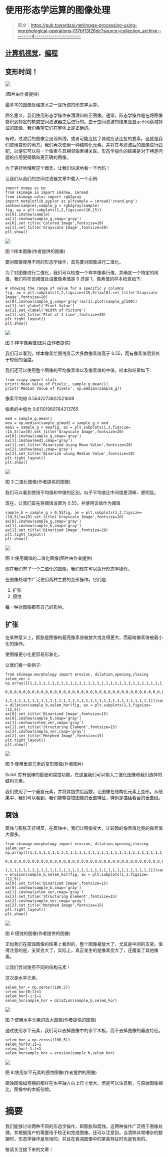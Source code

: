 # 使用形态学运算的图像处理

> 原文：<https://pub.towardsai.net/image-processing-using-morphological-operations-f37bf13f26dc?source=collection_archive---------4----------------------->

## [计算机视觉](https://towardsai.net/p/category/computer-vision)，[编程](https://towardsai.net/p/category/programming)

## 变形时间！

![](img/1148ab7e346641ff6e2932944308ea1b.png)

(图片由作者提供)

最基本的图像处理技术之一是所谓的形态学运算。

顾名思义，我们使用形态学操作来清理和校正图像。通常，形态学操作是在将图像卷积到特定的核或空间滤波器之后进行的。由于空间滤波的结果是显示不同衰减特征的图像，我们希望它们在整体上是正确的。

有时，过滤后的图像会出现断线，或者可能连接了其他应该连接的要素。这就是我们使用变形的地方。我们再次使用一种结构化元素，并将其与滤波后的图像进行匹配，以便它可以将一个像素与其相邻像素相关联。形态学操作的结果是对于特定问题的应用更精确和更正确的图像。

为了更好地理解这个概念，让我们快速地看一下代码！

让我们从我们的空间过滤器文章中载入一个示例:

```
import numpy as np
from skimage.io import imshow, imread
from skimage.color import rgb2gray
import matplotlib.pyplot as pltsample = imread('stand.png')
imshow(sample);sample_g = rgb2gray(sample)
fig, ax = plt.subplots(1,2,figsize=(10,15))
ax[0].imshow(sample)
ax[1].imshow(sample_g,cmap='gray')
ax[0].set_title('Colored Image',fontsize=20)
ax[1].set_title('Grayscale Image',fontsize=20)
plt.show()
```

![](img/dbfaf7e343d243b45feaedeeef88194c.png)

图 1:样本图像(作者提供的图像)

要对图像使用不同的形态学操作，首先要对图像进行二值化。

为了对图像进行二值化，我们可以检查一个样本像素行值，并确定一个特定的阈值，我们将在该阈值处设置像素值是 0 还是 1。像素值的样本检查如下:

```
# showing the range of value for a specific y columns
fig, ax = plt.subplots(1,2,figsize=(15,5))ax[0].set_title('Grayscale Image',fontsize=20)
ax[0].imshow(sample_g,cmap='gray')ax[1].plot(sample_g[500])
ax[1].set_ylabel('Pixel Value')
ax[1].set_xlabel('Width of Picture')
ax[1].set_title('Plot of 1 Line',fontsize=20)
plt.tight_layout()
plt.show()
```

![](img/4ea1b7c4c4d4ed410746e80d2a50ebf7.png)

图 2:样本像素值(图片由作者提供)

我们可以看到，样本像素绘图线显示大多数像素值高于 0.55，而有像素值明显处于较低的强度。

我们还可以使用整个图像的平均像素值以及像素值的中值。样本和结果如下:

```
from scipy import stats
print('Mean Value of Pixels', sample_g.mean())
print('Median Value of Pixels', np.median(sample_g))
```

像素平均值 0.5642273922521608

像素的中值为 0.61101960784313765

```
med = sample_g.mean()
mea = np.median(sample_g)med1 = sample_g > med
mea1 = sample_g > meafig, ax = plt.subplots(1,3,figsize=(15,5))ax[0].set_title('Grayscale Image',fontsize=20)
ax[0].imshow(sample_g,cmap='gray')
ax[1].imshow(med1,cmap='gray')
ax[1].set_title('Binarized using Mean Value',fontsize=20)
ax[2].imshow(mea1,cmap='gray')
ax[2].set_title('Binarize using Median Value',fontsize=20)
plt.tight_layout()
plt.show()
```

![](img/c38148e799982812d525db56ceff08da.png)

图 3:二值化图像(作者提供的图像)

我们可以看到使用平均值和中值的区别。似乎平均值比中间值更清晰、更明显。

现在，让我们首先将阈值设置为 0.55，并使用该值作为阈值

```
sample_b = sample_g > 0.55fig, ax = plt.subplots(1,2,figsize=(10,5))ax[0].set_title('Grayscale Image',fontsize=20)
ax[0].imshow(sample_g,cmap='gray')
ax[1].imshow(sample_b,cmap='gray')
ax[1].set_title('Binarized Image',fontsize=20)
plt.tight_layout()
plt.show()
```

![](img/66499f3988116a24a79983bab6694313.png)

图 4:使用阈值的二值化图像(图片由作者提供)

现在我们有了一个二值化的图像，我们现在可以执行形态学操作。

在图像处理中广泛使用两种主要的变形操作，它们是:

1.  扩张
2.  侵蚀

每一种对图像都有自己的影响。

## 扩张

在某种意义上，膨胀是图像的最亮像素值被放大或变得更大，而最暗像素值被最小化的操作。

使图像更小化更容易形象化。

让我们看一些例子:

```
from skimage.morphology import erosion, dilation,opening,closing
selem_ver = np.array([[1,1,1,1,1,1,1,1,1,1,1,1,1,1,1,1,1,1,1,1,1,1,1,1,1,1,1,1,1,1,1,1,
                       0,0,0,0,0,0,0,0,0,0,0,0,0,0,0,0,0,0,0,0,0,0,0,0,0,0,0,0,0,0,0,0,0,0,0,0,0,0,0,
                      1,1,1,1,1,1,1,1,1,1,1,1,1,1,1,1,1,1,1,1,1,1,1,1,1,1,1,1,1,1,1,1,1]])sample_ver = dilation(sample_b,selem_hor)fig, ax = plt.subplots(1,3,figsize=(12,5))
ax[0].set_title('Binarized Image',fontsize=15)
ax[0].imshow(sample_b,cmap='gray')
ax[1].imshow(selem_ver,cmap='gray')
ax[1].set_title('Structuring Element',fontsize=15)
ax[2].imshow(sample_ver,cmap='gray')
ax[2].set_title('Morphed Image',fontsize=15)
plt.tight_layout()
plt.show()
```

![](img/9966c51f7d98d2bd46a21328caa6a037.png)

图 5:使用垂直元素的变形图像(作者图片)

Scikit 库有很棒的膨胀和腐蚀功能，在这里我们可以输入二值化图像和我们选择的结构元素。

我们使用了一个垂直元素，并将其提供给函数，让图像在结构化元素上变形。从结果中，我们可以看到，我们能够提取图像的垂直特征，特别是描绘看台的垂直线。

## 腐蚀

腐蚀与膨胀正好相反，在腐蚀中，我们让图像变大，让较暗的像素值比亮的像素值大得多。

```
from skimage.morphology import erosion, dilation,opening,closing
selem_ver = np.array([[1,1,1,1,1,1,1,1,1,1,1,1,1,1,1,1,1,1,1,1,1,1,1,1,1,1,1,1,1,1,1,1,
                       0,0,0,0,0,0,0,0,0,0,0,0,0,0,0,0,0,0,0,0,0,0,0,0,0,0,0,0,0,0,0,0,0,0,0,0,0,0,0,
                      1,1,1,1,1,1,1,1,1,1,1,1,1,1,1,1,1,1,1,1,1,1,1,1,1,1,1,1,1,1,1,1,1]])sample_ver = erosion(sample_b,selem_hor)fig, ax = plt.subplots(1,3,figsize=(12,5))
ax[0].set_title('Binarized Image',fontsize=15)
ax[0].imshow(sample_b,cmap='gray')
ax[1].imshow(selem_ver,cmap='gray')
ax[1].set_title('Structuring Element',fontsize=15)
ax[2].imshow(sample_ver,cmap='gray')
ax[2].set_title('Morphed Image',fontsize=15)
plt.tight_layout()
plt.show()
```

![](img/8a3b9e610638d1649fa928d5f504f7d4.png)

图 6:侵蚀的图像(作者提供的图像)

正如我们在腐蚀图像的结果上看到的，整个图像被放大了，尤其是中间的支架。值得注意的是，支架变大了，实际上，真正发生的是像素变大了，还覆盖了其他像素。

让我们尝试使用不同的结构元素！

这次是水平元素。

```
selem_hor = np.zeros((100,5))
selem_hor[0:1]=1
selem_hor[-1:]=1
selem_horsample_hor = dilation(sample_b,selem_hor)
```

![](img/019697810e6e85790a530b6235183945.png)

图 7:使用水平元素的放大图像(作者提供的图像)

通过使用水平元素，我们可以去掉图像中的水平木板，而不去掉图像的垂直特征。

```
selem_hor = np.zeros((100,5))
selem_hor[0:1]=1
selem_hor[-1:]=1
selem_horsample_hor = erosion(sample_b,selem_hor)
```

![](img/196c5c15b2cd7dde6c24d39da0da0d9a.png)

图 8:使用水平元素的侵蚀图像(作者提供的图像)

腐蚀图像如预期的那样在水平轴方向上尺寸增大。但是可以注意到，与原始图像相比，图像中的木板倍增。

# 摘要

我们能够讨论两种不同的形态学操作，即膨胀和腐蚀。这两种操作广泛用于图像处理，并根据用户的需要用于校正和完成图像。还可以注意到，当清除非常嘈杂的数据时，形态学操作是有用的，并且在衰减图像中的某些特征时也是有用的。

敬请关注接下来的文章！